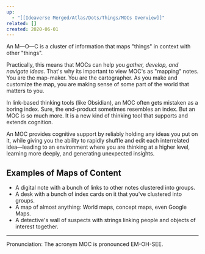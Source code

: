 ```yaml
---
up:
  - "[[Ideaverse Merged/Atlas/Dots/Things/MOCs Overview]]"
related: []
created: 2020-06-01
---
```

An M—O—C is a cluster of information that maps "things" in context with other "things".

Practically, this means that MOCs can help you *gather, develop, and navigate ideas*. That's why its important to view MOC's as "mapping" notes. You are the map-maker. You are the cartographer. As you make and customize the map, you are making sense of some part of the world that matters to you.

In link-based thinking tools (like Obsidian), an MOC often gets mistaken as a boring index. Sure, the end-product sometimes resembles an index. But an MOC is so much more. It is a new kind of thinking tool that supports and extends cognition.

An MOC provides cognitive support by reliably holding any ideas you put on it, while giving you the ability to rapidly shuffle and edit each interrelated idea—leading to an environment where you are thinking at a higher level, learning more deeply, and generating unexpected insights. 

## Examples of Maps of Content
- A digital note with a bunch of links to other notes clustered into groups.
- A desk with a bunch of index cards on it that you've clustered into groups.
- A map of almost anything: World maps, concept maps, even Google Maps.
- A detective's wall of suspects with strings linking people and objects of interest together.

---

Pronunciation: The acronym MOC is pronounced EM-OH-SEE.